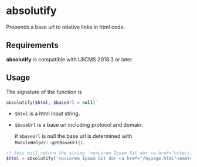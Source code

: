 # absolutify

Prepends a base url to relative links in html code.

## Requirements

**absolutify** is compatible with UliCMS 2018.3 or later.

## Usage

The signature of the function is

```php
absolutify($html, $baseUrl = null)`
```

* `$html` is a html input string.
* `$baseUrl` is a base url including protocol and domain.

   if `$baseUrl` is null the base url is determined with `ModuleHelper::getBaseUrl()`.

```php
// this will return the string '<p>Lorem Ipsum Sit dor <a href="http://www.mydomain.com/mypage.html">amet</a></p>'
$html = absolutify('<p>Lorem Ipsum Sit dor <a href="/mypage.html">amet</a></p>', "http://www.mydomain.com");
```